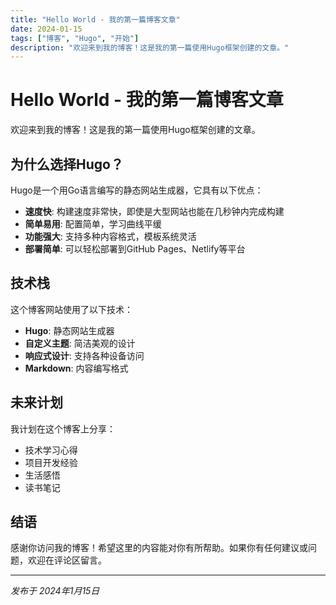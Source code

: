```yaml
---
title: "Hello World - 我的第一篇博客文章"
date: 2024-01-15
tags: ["博客", "Hugo", "开始"]
description: "欢迎来到我的博客！这是我的第一篇使用Hugo框架创建的文章。"
---
```


# Hello World - 我的第一篇博客文章

欢迎来到我的博客！这是我的第一篇使用Hugo框架创建的文章。

## 为什么选择Hugo？

Hugo是一个用Go语言编写的静态网站生成器，它具有以下优点：

- **速度快**: 构建速度非常快，即使是大型网站也能在几秒钟内完成构建
- **简单易用**: 配置简单，学习曲线平缓
- **功能强大**: 支持多种内容格式，模板系统灵活
- **部署简单**: 可以轻松部署到GitHub Pages、Netlify等平台

## 技术栈

这个博客网站使用了以下技术：

- **Hugo**: 静态网站生成器
- **自定义主题**: 简洁美观的设计
- **响应式设计**: 支持各种设备访问
- **Markdown**: 内容编写格式

## 未来计划

我计划在这个博客上分享：

- 技术学习心得
- 项目开发经验
- 生活感悟
- 读书笔记

## 结语

感谢你访问我的博客！希望这里的内容能对你有所帮助。如果你有任何建议或问题，欢迎在评论区留言。

---

*发布于 2024年1月15日* 